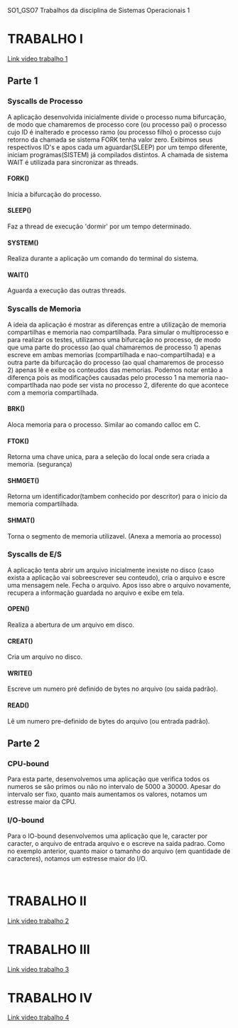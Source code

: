 SO1_GSO7
Trabalhos da disciplina de Sistemas Operacionais 1

<h1>TRABALHO I</h1>
<a href = "https://www.google.com">Link video trabalho 1</a>

<h2>Parte 1</h2>	
<h3>Syscalls de Processo</h3>
<p>A aplicação desenvolvida inicialmente divide o processo numa bifurcação, de modo que chamaremos de processo core (ou processo pai) o processo cujo ID é inalterado e processo ramo (ou processo filho) o processo cujo retorno da chamada se sistema FORK tenha valor zero.
Exibimos seus respectivos ID's e apos cada um aguardar(SLEEP) por um tempo diferente, iniciam programas(SISTEM) já compilados distintos. A chamada de sistema WAIT é utilizada para sincronizar as threads.</p>
<h4>FORK()</h4>Inicia a bifurcação do processo.
<h4>SLEEP()</h4>Faz a thread de execução 'dormir' por um tempo determinado.
<h4>SYSTEM()</h4>Realiza durante a aplicação um comando do terminal do sistema.
<h4>WAIT()</h4>Aguarda a execução das outras threads.

<h3>Syscalls de Memoria</h3>
<p>A ideia da aplicação é mostrar as diferenças entre a utilização de memoria compartilhas e memoria nao compartilhada.
Para simular o multiprocesso e para realizar os testes, utilizamos uma bifurcação no processo, de modo que uma parte do processo (ao qual chamaremos de processo 1) apenas escreve em ambas memorias (compartilhada e nao-compartilhada) e a outra parte da bifurcação do processo (ao qual chamaremos de processo 2) apenas lê e exibe os conteudos das memorias. Podemos notar então a diferença pois as modificações causadas pelo processo 1 na memoria nao-compartlhada nao pode ser vista no processo 2, diferente do que acontece com a memoria compartilhada.</p>
<h4>BRK()</h4>Aloca memoria para o processo. Similar ao comando calloc em C.
<h4>FTOK()</h4>Retorna uma chave unica, para a seleção do local onde sera criada a memoria. (segurança)
<h4>SHMGET()</h4>Retorna um identificador(tambem conhecido por descritor) para o inicio da memoria compartilhada.
<h4>SHMAT()</h4>Torna o segmento de memoria utilizavel. (Anexa a memoria ao processo)

<h3>Syscalls de E/S</h3>
<p>A aplicação tenta abrir um arquivo inicialmente inexiste no disco (caso exista a aplicação vai sobreescrever seu conteudo), cria o arquivo e escre uma mensagem nele. Fecha o arquivo. Apos isso abre o arquivo novamente, recupera a informação guardada no arquivo e exibe em tela.</p>
<h4>OPEN()</h4>Realiza a abertura de um arquivo em disco.
<h4>CREAT()</h4>Cria um arquivo no disco.
<h4>WRITE()</h4>Escreve um numero pré definido de bytes no arquivo (ou saida padrão).
<h4>READ()</h4>Lê um numero pre-definido de bytes do arquivo (ou entrada padrão).

<h2>Parte 2</h2>
<h3>CPU-bound</h3>
<p>Para esta parte, desenvolvemos uma aplicação que verifica todos os numeros se são primos ou não no intervalo de 5000 a 30000. Apesar do intervalo ser fixo, quanto mais aumentamos os valores, notamos um estresse maior da CPU.</p>

<h3>I/O-bound</h3>
<p>Para o IO-bound desenvolvemos uma aplicação que le, caracter por caracter, o arquivo de entrada arquivo e o escreve na saida padrao. Como no exemplo anterior, quanto maior o tamanho do arquivo (em quantidade de caracteres), notamos um estresse maior do I/O.</p>
<br/>

<h1>TRABALHO II</h1>
<a href = "https://www.google.com">Link video trabalho 2</a>
<br/>

<h1>TRABALHO III</h1>
<a href = "https://www.google.com">Link video trabalho 3</a>
<br/>

<h1>TRABALHO IV</h1>
<a href = "https://www.google.com">Link video trabalho 4</a>
<br/>
